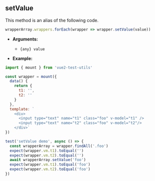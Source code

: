 ## setValue

This method is an alias of the following code.

```js
wrapperArray.wrappers.forEach(wrapper => wrapper.setValue(value))
```

- **Arguments:**

  - `{any} value`

- **Example:**

```js
import { mount } from 'vue2-test-utils'

const wrapper = mount({
  data() {
    return {
      t1: '',
      t2: ''
    }
  },
  template: `
    <div>
      <input type="text" name="t1" class="foo" v-model="t1" />
      <input type="text" name="t2" class="foo" v-model="t2"/>
    </div>`
})

test('setValue demo', async () => {
  const wrapperArray = wrapper.findAll('.foo')
  expect(wrapper.vm.t1).toEqual('')
  expect(wrapper.vm.t2).toEqual('')
  await wrapperArray.setValue('foo')
  expect(wrapper.vm.t1).toEqual('foo')
  expect(wrapper.vm.t2).toEqual('foo')
})
```
